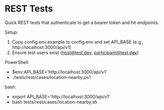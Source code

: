 # REST Tests

Quick REST tests that authenticate to get a bearer token and hit endpoints.

Setup:
1) Copy config.env.example to config.env and set API_BASE (e.g., http://localhost:3000/api/v1)
2) Ensure test users exist (host@test.dev, participant@test.dev)

PowerShell:
- $env:API_BASE='http://localhost:3000/api/v1'
- ./tests/rest/cases/location-nearby.ps1

bash:
- export API_BASE='http://localhost:3000/api/v1'
- bash tests/rest/cases/location-nearby.sh
